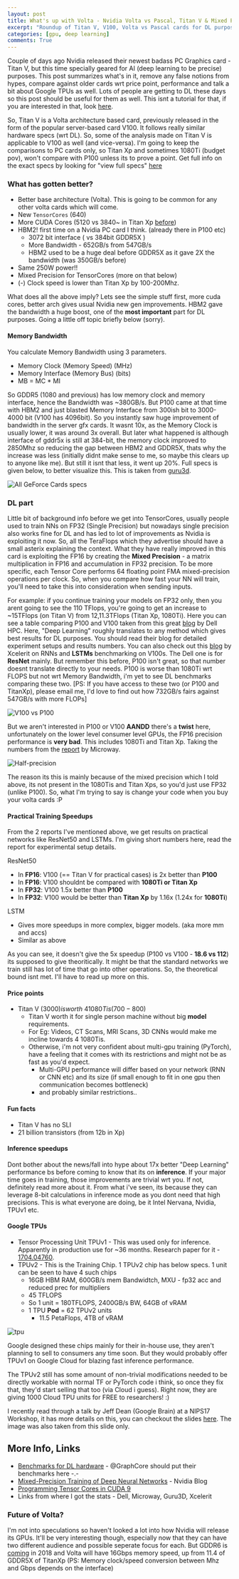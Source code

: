 ```yaml
---
layout: post
title: What's up with Volta - Nvidia Volta vs Pascal, Titan V & Mixed Precision
excerpt: "Roundup of Titan V, V100, Volta vs Pascal cards for DL purposes, Mixed precision and Google TPUs"
categories: [gpu, deep learning]
comments: True
---
```


Couple of days ago Nvidia released their newest badass PC Graphics card - Titan V, but this time specially geared for AI (deep learning to be precise) purposes. This post summarizes what's in it, remove any false notions from hypes, compare against older cards wrt price point, performance and talk a bit about Google TPUs as well.  Lots of people are getting to DL these days so this post should be useful for them as well. This isnt a tutorial for that, if you are interested in that, look [here](http://timdettmers.com/2014/08/14/which-gpu-for-deep-learning/).

So, Titan V is a Volta architecture based card, previously released in the form of the popular server-based card V100. It follows really similar hardware specs (wrt DL). So, some of the analysis made on Titan V  is applicable to V100 as well (and vice-versa). I'm going to keep the comparisons to PC cards only, so Titan Xp and sometimes 1080Ti (budget pov), won't compare with P100 unless its to prove a point. Get full info on the exact specs by looking for "view full specs" [here](https://www.nvidia.com/en-us/titan/titan-v/)

### What has gotten better?

- Better base architecture (Volta). This is going to be common for any other volta cards which will come.
- New `TensorCores` (640)
- More CUDA Cores (5120 vs 3840~ in Titan Xp [before](https://www.nvidia.com/en-sg/geforce/products/10series/titan-xp/))
- HBM2! first time on a Nvidia PC card I think. (already there in P100 etc)
  - 3072 bit interface ( vs 384bit GDDR5X )
  - More Bandwidth - 652GB/s from 547GB/s
  - HBM2 used to be a huge deal before GDDR5X as it gave 2X the bandwidth (was 350GB/s before)
- Same 250W power!! 
- Mixed Precision for TensorCores (more on that below)
- (-) Clock speed is lower than Titan Xp by 100-200Mhz. 

What does all the above imply? Lets see the simple stuff first, more cuda cores, better arch gives usual Nvidia new gen improvements. HBM2 gave the bandwidth a huge boost, one of the **most important** part for DL purposes. Going a little off topic briefly below (sorry).

#### Memory Bandwidth

You calculate Memory Bandwidth using 3 parameters.

- Memory Clock (Memory Speed)  (MHz)
- Memory Interface (Memory Bus)  (bits)
- MB = MC \*  MI

So GDDR5 (1080 and previous) has low memory clock and memory interface, hence the Bandwidth was ~380GB/s. But P100 came at that time with HBM2 and just blasted Memory Interface from 300ish bit to 3000-4000 bit (V100 has 4096bit). So you instantly saw huge improvement of bandwidth in the server gfx cards. It wasnt 10x, as the Memory Clock is usually lower, it was around 3x overall. But later what happened is although interface of gddr5x is still at 384-bit, the memory clock improved to 2850Mhz so reducing the gap between HBM2 and GDDR5X, thats why the increase was less (initially didnt make sense to me, so maybe this clears up to anyone like me). But still it isnt that less, it went up 20%. Full specs is given below, to better visualize this. This is taken from [guru3d](https://www.guru3d.com/news-story/nvidia-launches-titan-v-volta-graphics-card.html).

![All GeForce Cards specs](/img/volta/guru3d_geforce.png)



### DL part

Little bit of background info before we get into TensorCores, usually people used to train NNs on FP32 (Single Precision) but nowadays single precision also works fine for DL and has led to lot of improvements as Nvidia is exploiting it now. So, all the TeraFlops which they advertise should have a small asterix explaining the context. What they have really improved in this card is exploiting the FP16 by creating the **Mixed Precision** - a matrix multiplication in FP16 and accumulation in FP32 precision. To be more specific, each Tensor Core performs 64 floating point FMA mixed-precision operations per clock. So, when you compare how fast your NN will train, you'll need to take this into consideration when sending inputs.

For example: if you continue training your models on FP32 only, then you arent going to see the 110 TFlops, you're going to get an increase to ~15TFlops (on Titan V) from 12,11.3TFlops (Titan Xp, 1080Ti). Here you can see a table comparing P100 and V100 taken from this great [blog](http://en.community.dell.com/techcenter/high-performance-computing/b/general_hpc/archive/2017/09/27/deep-learning-on-v100) by Dell HPC. Here, "Deep Learning" roughly translates to any method which gives best results for DL purposes. You should read their blog for detailed experiment setups and results numbers. You can also check out this [blog](https://www.xcelerit.com/computing-benchmarks/insights/benchmarks-deep-learning-nvidia-p100-vs-v100-gpu/) by Xcelerit on RNNs and **LSTMs** benchmarking on V100s. The Dell one is for **ResNet** mainly. But remember this before, P100 isn't great, so that number doesnt translate directly to your needs. P100 is worse than 1080Ti wrt FLOPS but not wrt Memory Bandwidth, i'm yet to see DL benchmarks comparing these two. [PS: If you have access to these two (or P100 and TitanXp), please email me, I'd love to find out how 732GB/s fairs against 547GB/s with more FLOPs]



![V100 vs P100](http://en.community.dell.com/resized-image/__size/1100x0/__key/communityserver-blogs-components-weblogfiles/00-00-00-45-39/3568.table1.PNG) 



But we aren't interested in P100 or V100 **AANDD** there's a **twist** here, unfortunately on the lower level consumer level GPUs, the FP16 precision performance is **very bad**. This includes 1080Ti and Titan Xp. Taking the numbers from the [report](https://www.microway.com/knowledge-center-articles/comparison-of-nvidia-geforce-gpus-and-nvidia-tesla-gpus/) by Microway.

![Half-precision](/img/volta/fp16gg_Xp.png)

The reason its this is mainly because of the mixed precision which I told above, its not present in the 1080Tis and Titan Xps, so you'd just use FP32 (unlike P100). So, what I'm trying to say is change your code when you buy your volta cards :P 

#### Practical Training Speedups

From the 2 reports I've mentioned above, we get results on practical networks like ResNet50 and LSTMs. I'm giving short numbers here, read the report for experimental setup details.

ResNet50 

- In  **FP16**: V100 (== Titan V for practical cases) is 2x better than **P100** 
- In  **FP16**:  V100 shouldnt be compared with **1080Ti or Titan Xp** 
- In  **FP32**: V100 1.5x better than **P100**
- In  **FP32**: V100 would be better than **Titan Xp** by 1.16x (1.24x for **1080Ti**)

LSTM

- Gives more speedups in more complex, bigger models. (aka more mm and accs)
- Similar as above

As you can see, it doesn't give the 5x speedup (P100 vs V100 - **18.6 vs 112**) its supposed to give theoritically. It might be that the standard networks we train still has lot of time that go into other operations. So, the theoretical bound isnt met. I'll have to read up more on this.

#### Price points

- Titan V (3000$) is worth ~ 4 1080Tis (700-800$)
  - Titan V worth it for single person machine  without big **model** requirements.
  - For Eg: Videos, CT Scans, MRI Scans, 3D CNNs would make me incline towards 4 1080Tis.
  - Otherwise, i'm not very confident about multi-gpu training (PyTorch), have a feeling that it comes with its restrictions and might not be as fast as you'd expect.
    - Multi-GPU performance will differ based on your network (RNN or CNN etc) and its size (if small enough to fit in one gpu then communication becomes bottleneck)
    - and probably similar restrictions..

#### Fun facts

- Titan V has no SLI
- 21 billion transistors (from 12b in Xp)

#### Inference speedups

Dont bother about the news/fall into hype about 17x better "Deep Learning" performance bs before coming to know that its on **inference**. If your major time goes in training, those improvements are trivial wrt you. If not, definitely read more about it. From what i've seen, its because they can leverage 8-bit calculations in inference mode as you dont need that high precisions. This is what everyone are doing, be it Intel Nervana, Nvidia, TPUv1 etc.

#### Google TPUs

- Tensor Processing Unit TPUv1 - This was used only for inference. Apparently in production use for ~36 months. Research paper for it - [1704.04760](arxiv.org/abs/1704.04760). 
- TPUv2 - This is the Training Chip. 1 TPUv2 chip has below specs. 1 unit can be seen to have 4 such chips
  - 16GB HBM RAM, 600GB/s mem Bandwidtch, MXU - fp32 acc and reduced prec for multipliers
  - 45 TFLOPS
  - So 1 unit = 180TFLOPS, 2400GB/s BW, 64GB of vRAM
  - 1 TPU **Pod** = 62 TPUv2 units
    - 11.5 PetaFlops, 4TB of vRAM

![tpu](/img/volta/tpu.png)

Google designed these chips mainly for their in-house use, they aren't planning to sell to consumers any time soon. But they would probably offer TPUv1 on Google Cloud for blazing fast inference performance. 

The TPUv2 still has some amount of non-trivial modifications needed to be directly workable with normal TF or PyTorch code i think, so once they fix that, they'd start selling that too (via Cloud i guess). Right now, they are giving 1000 Cloud TPU units for FREE to researchers! :)

I recently read through a talk by Jeff Dean (Google Brain) at a NIPS17 Workshop, it has more details on this, you can checkout the slides [here](http://learningsys.org/nips17/assets/slides/dean-nips17.pdf). The image was also taken from this slide only.

## More Info, Links

- [Benchmarks for DL hardware](https://github.com/baidu-research/DeepBench) - @GraphCore should put their benchmarks here -.-
- [Mixed-Precision Training of Deep Neural Networks](https://devblogs.nvidia.com/parallelforall/mixed-precision-training-deep-neural-networks/) - Nvidia Blog
- [Programming Tensor Cores in CUDA 9](https://devblogs.nvidia.com/parallelforall/author/jappleyard/)
- Links from where I got the stats - Dell, Microway, Guru3D, Xcelerit



### Future of Volta?

I'm not into speculations so haven't looked a lot into how Nvidia will release its GPUs. It'll be very interesting though, especially now that they can have two different audience and possible seperate focus for each. But GDDR6 is [coming](https://wccftech.com/nvidia-volta-gpus-gddr6-memory-due-early-2018/) in 2018 and Volta will have 16Gbps memory speed, up from 11.4 of GDDR5X of TitanXp (PS: Memory clock/speed conversion between Mhz and Gbps depends on the interface)
